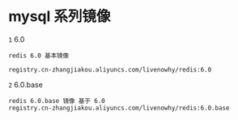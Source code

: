 # mysql 系列镜像

  `1` 6.0

    redis 6.0 基本镜像
    
    registry.cn-zhangjiakou.aliyuncs.com/livenowhy/redis:6.0
 
  `2` 6.0.base

    redis 6.0.base 镜像 基于 6.0
    registry.cn-zhangjiakou.aliyuncs.com/livenowhy/redis:6.0.base